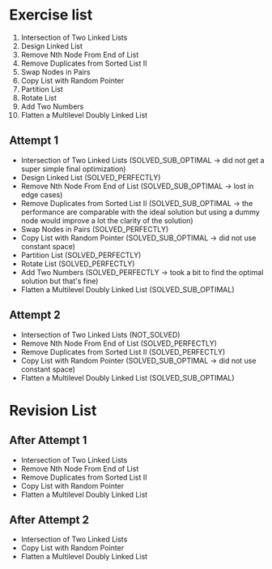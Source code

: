 # Exercise list
1. Intersection of Two Linked Lists
2. Design Linked List
3. Remove Nth Node From End of List
4. Remove Duplicates from Sorted List II
5. Swap Nodes in Pairs
6. Copy List with Random Pointer
7. Partition List
8. Rotate List
9. Add Two Numbers
10. Flatten a Multilevel Doubly Linked List

## Attempt 1
* Intersection of Two Linked Lists (SOLVED_SUB_OPTIMAL -> did not get a super simple final optimization)
* Design Linked List (SOLVED_PERFECTLY)
* Remove Nth Node From End of List (SOLVED_SUB_OPTIMAL -> lost in edge cases)
* Remove Duplicates from Sorted List II (SOLVED_SUB_OPTIMAL -> the performance are comparable with the ideal solution but using a dummy node would improve a lot the clarity of the solution)
* Swap Nodes in Pairs (SOLVED_PERFECTLY)
* Copy List with Random Pointer (SOLVED_SUB_OPTIMAL -> did not use constant space)
* Partition List (SOLVED_PERFECTLY)
* Rotate List (SOLVED_PERFECTLY)
* Add Two Numbers (SOLVED_PERFECTLY -> took a bit to find the optimal solution but that's fine)
* Flatten a Multilevel Doubly Linked List (SOLVED_SUB_OPTIMAL)
    
## Attempt 2
* Intersection of Two Linked Lists (NOT_SOLVED)
* Remove Nth Node From End of List (SOLVED_PERFECTLY)
* Remove Duplicates from Sorted List II (SOLVED_PERFECTLY)
* Copy List with Random Pointer (SOLVED_SUB_OPTIMAL -> did not use constant space)
* Flatten a Multilevel Doubly Linked List (SOLVED_SUB_OPTIMAL)


# Revision List
## After Attempt 1
* Intersection of Two Linked Lists
* Remove Nth Node From End of List 
* Remove Duplicates from Sorted List II
* Copy List with Random Pointer
* Flatten a Multilevel Doubly Linked List

## After Attempt 2
* Intersection of Two Linked Lists
* Copy List with Random Pointer
* Flatten a Multilevel Doubly Linked List